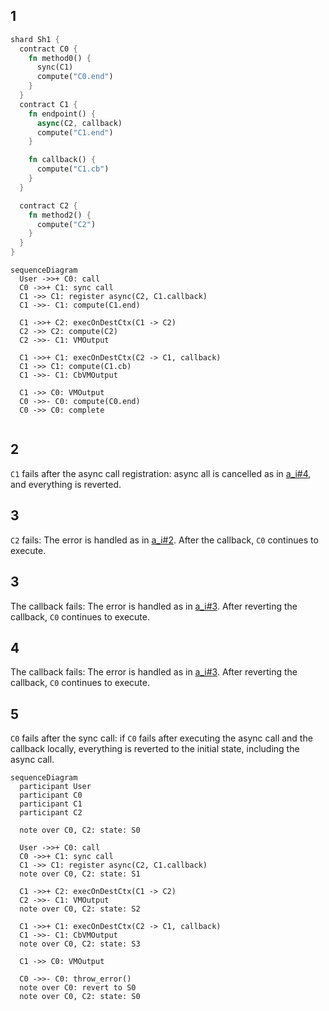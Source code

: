 
## 1

```rust
shard Sh1 {
  contract C0 {
    fn method0() {
      sync(C1)
      compute("C0.end")
    }
  }
  contract C1 {
    fn endpoint() {
      async(C2, callback)
      compute("C1.end")
    }

    fn callback() {
      compute("C1.cb")
    }
  }

  contract C2 {
    fn method2() {
      compute("C2")
    }
  }
}

```


```mermaid
sequenceDiagram
  User ->>+ C0: call
  C0 ->>+ C1: sync call
  C1 ->> C1: register async(C2, C1.callback)
  C1 ->>- C1: compute(C1.end)
  
  C1 ->>+ C2: execOnDestCtx(C1 -> C2)
  C2 ->> C2: compute(C2)
  C2 ->>- C1: VMOutput

  C1 ->>+ C1: execOnDestCtx(C2 -> C1, callback)
  C1 ->> C1: compute(C1.cb)
  C1 ->>- C1: CbVMOutput
  
  C1 ->> C0: VMOutput
  C0 ->>- C0: compute(C0.end)
  C0 ->> C0: complete
  
```

## 2

`C1` fails after the async call registration: async all is cancelled as in [a_i#4](a_i.md#4), and everything is reverted.

## 3

`C2` fails: The error is handled as in [a_i#2](a_i.md#2). After the callback, `C0` continues to execute.

## 3

The callback fails: The error is handled as in [a_i#3](a_i.md#3). After reverting the callback, `C0` continues to execute.

## 4

The callback fails: The error is handled as in [a_i#3](a_i.md#3). After reverting the callback, `C0` continues to execute.

## 5

`C0` fails after the sync call: if `C0` fails after executing the async call and the callback locally, everything is reverted to the initial state, including the async call.

```mermaid
sequenceDiagram
  participant User
  participant C0
  participant C1
  participant C2
  
  note over C0, C2: state: S0

  User ->>+ C0: call
  C0 ->>+ C1: sync call
  C1 ->> C1: register async(C2, C1.callback)
  note over C0, C2: state: S1

  C1 ->>+ C2: execOnDestCtx(C1 -> C2)
  C2 ->>- C1: VMOutput
  note over C0, C2: state: S2

  C1 ->>+ C1: execOnDestCtx(C2 -> C1, callback)
  C1 ->>- C1: CbVMOutput
  note over C0, C2: state: S3

  C1 ->> C0: VMOutput

  C0 ->>- C0: throw_error()
  note over C0: revert to S0
  note over C0, C2: state: S0
```